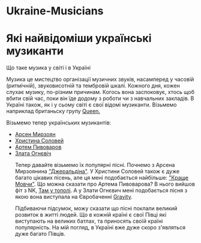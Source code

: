 # Ukraine-Musicians
<html>
  <head>
    <link rel="stylesheet" href="style.css">
    <meta charset="utf-8">
    <title>Українські музиканти</title>
  </head>
  <body>
    <h1> Які найвідоміши українські музиканти </h1>
    <p>Що таке музика у світі і в Україні </p>
    <p>Музика це мистецтво організації музичних звуків, насамперед у часовій (ритмічній), звуковисотній та тембровій шкалі.
    Кожного дня, кожен слухає музику, по-різним причинам. Когось вона заспоковує, хтось щоб вбити свій час, поки він їде додому з роботи чи з навчальних закладів.
В Україні також, як і у сьому світі є свої відомі музиканти. Візьмемо наприклад британьску групу
<a href="https://ariorx.github.io/Group-Queen/"> Queen.</a> 
</p>
<p>Візьмемо тепер українських музикантів:</p>
<ul>
    <li><a href="https://ariorx.github.io/Arsen-Myrzoyan/">Арсен Мирзоян</a></li>
    <li><a href="https://ariorx.github.io/Christina-Solovey/">Христина Соловей</a></li>
    <li><a href="https://ariorx.github.io/Artem-Pivovarov/">Артем Пивоваров</a></li>
    <li><a href="https://ariorx.github.io/Zlata-Ognevich/">Злата Огнєвіч</a></li>
    <p>Тепер давайте візьмемо їх популярні пісні. Почнемо з Арсена Мирзоянина <a href="https://music.youtube.com/watch?v=ExZcueX97IA">"Джеральдіна"</a>.
       У Христини Соловей також є дуже багато цікавих пісень, але ця мені подобається найбільше: <a href="https://music.youtube.com/watch?v=y1FfHW4qHog&feature=share">"Краще Мовчи"</a>.
      Що можна сказати про Артема Пивоварова? В нього вийшов фіт з NK, <a href="https://music.youtube.com/watch?v=d3gRevNCUKQ&feature=share">Там у тополі</a>.
      А у Злати Огнєвич мені подобається пісня з якою вона виступала на Євробаченні <a href="https://music.youtube.com/watch?v=t-uM9yuIcmc&feature=share">Gravity</a>.
    </p>
    <p>Підбиваючи підсумок, можу сказати що пісні поклали великий розвиток в житті людей. Що в кожній країні є свої Півці які виступають на великих батлах, та приносять своїй країні популярність. На мій погляд, в Україні вже дуже скоро з'являться дуже багато Півців.</p>
   
   </body>
</html>
